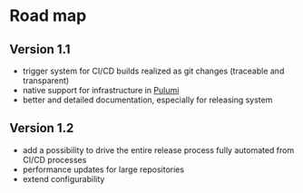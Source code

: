 # Road map

## Version 1.1

- trigger system for CI/CD builds realized as git changes (traceable and transparent)
- native support for infrastructure in [Pulumi](https://www.pulumi.com/)
- better and detailed documentation, especially for releasing system

## Version 1.2

- add a possibility to drive the entire release process fully automated from CI/CD processes
- performance updates for large repositories
- extend configurability
